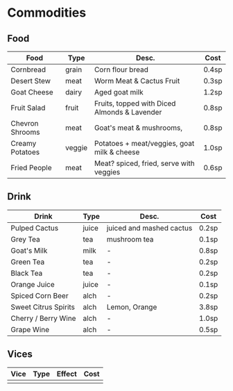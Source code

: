 # Commodities
## Food
| Food            | Type   | Desc.                                        | Cost  |
| --------------- | ------ | -------------------------------------------- | ----- |
| Cornbread       | grain  | Corn flour bread                             | 0.4sp |
| Desert Stew     | meat   | Worm Meat & Cactus Fruit                     | 0.3sp |
| Goat Cheese     | dairy  | Aged goat milk                               | 1.2sp |
| Fruit Salad     | fruit  | Fruits, topped with Diced Almonds & Lavender | 0.8sp |
| Chevron Shrooms | meat   | Goat's meat & mushrooms,                     | 0.8sp |
| Creamy Potatoes | veggie | Potatoes + meat/veggies, goat milk & cheese  | 1.0sp |
| Fried People    | meat   | Meat? spiced, fried, serve with veggies      | 0.6sp |


## Drink
| Drink                | Type  | Desc.                    | Cost  |
| -------------------- | ----- | ------------------------ | ----- |
| Pulped Cactus        | juice | juiced and mashed cactus | 0.2sp |
| Grey Tea             | tea   | mushroom tea             | 0.1sp |
| Goat's Milk          | milk  | -                        | 0.8sp |
| Green Tea            | tea   | -                        | 0.2sp |
| Black Tea            | tea   | -                        | 0.2sp |
| Orange Juice         | juice | -                        | 0.1sp |
| Spiced Corn Beer     | alch  | -                        | 0.2sp |
| Sweet Citrus Spirits | alch  | Lemon, Orange            | 3.8sp |
| Cherry / Berry Wine  | alch  | -                        | 1.0sp |
| Grape Wine           | alch  | -                        | 0.5sp |

## Vices
| Vice | Type | Effect | Cost |
| ---- | ---- | ------ | ---- |
|      |      |        |      |
